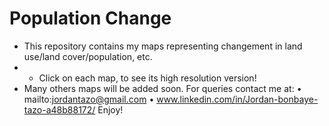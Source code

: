# Population Change

- This repository contains my maps representing changement in land use/land cover/population, etc.
- - Click on each map, to see its high resolution version!
- Many others maps will be added soon.
  For queries contact me at:
  •	mailto:jordantazo@gmail.com
  •	www.linkedin.com/in/Jordan-bonbaye-tazo-a48b88172/
Enjoy!
